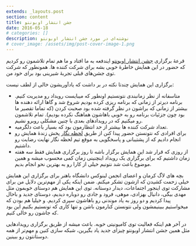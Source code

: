 ```yaml
---
extends: _layouts.post
section: content
title: جشن انتشار اوبونتو
date: 2016-05-18
# categories: []
description: نوشته‌ای در مورد جشن انتشار اوبونتو
# cover_image: /assets/img/post-cover-image-1.png
---
```






قرعهٔ برگزاری [جشن انتشار اوبونتو](http://events.ubuntu.ir/) ایندفعه به ما افتاد و ما هم تمام تلاشمون رو کردیم که حضور در این همایش خاطرهٔ خوبی بشه برای شرکت کننده ها. همونطور که شرکت توی جشن‌های قبلی تجربهٔ شیرینی بود برای خود من.

برگزاری این همایش چندتا نکته در بر داشت که یادآوریشون خالی از لطف نیست:

-   متاسفانه از نظر زمانبندی نتونستیم اونطور که میبایست رویداد رو مدیریت کنیم. برنامه دیرتر از زمانی که برنامه ریزی کرده بودیم شروع شد و گاها ارائه دهنده ها بیشتر از زمانی که براشون در نظر گرفته شده بود صحبت کردن (که تماما تقصیر ما بود چون جزئیات برنامه رو به خوبی باهاشون هماهنگ نکرده بودیم). تمام تلاشمون رو میکنیم که در رویدادهای بعدی با چنین مشکلی روبرو نشیم.
-   تعداد شرکت کننده ها بیشتر از حد انتظارمون بود که بسیار باعث دلگرمیه.
-   برای افرادی که نتونستن حضور پیدا کنن از طریق [لحظه نگار](https://lahzenegar.com/) پخش زندهٔ همایش رو انجام دادیم که از پشتیبانی و پاسخگویی به موقع تیم لحظه نگار نهایت رضایت رو داشتیم.
-   از روزی که قرار شد این همایش برگزار باشه تا روز برگزاری همایش فقط سه هفته زمان داشتیم که برای برگزاری یک رویداد اینچنینی زمان کمی محسوب میشه و همین موضوع باعث شد نتونیم خیلی از کارا رو به بهترین نحو انجام بدیم.

بچه های لاگ کرمان و اعضای انجمن لینوکس دانشگاه باهنر برای برگزاری این همایش خیلی زحمت کشیدن که ازشون تشکر میکنم. ضمن اینکه یکی از مهم‌ترین دلایل من برای مشارکت توی اینجور اجتماعات، دیدار دوستانه. توی این همایش هم دوستای خوبمون مثل مهدی بیگی، دانیال بهزادی، موهی، فرود و جادی رو دوباره دیدیم، دوستای جدید و باحال پیدا کردیم و دو روز به یاد موندنی رو باهاشون سپری کردیم. و خیلیا هم بودن که میخواستیم ببینیمشون ولی نتونستن کنارمون باشن و تنها کاری که تونستیم بکنیم این بود که جاشون رو خالی کنیم.

در آخر هم اینکه فعالیت توی کامیونیتی خوبه. باعث میشه از طریق برگزاری رویدادهایی مثل همین جشن انتشار اوبونتو چیزای جدید یاد بگیرین، شبکه سازی کنین و مهم‌تر از همه دوستانتون رو ببینین.